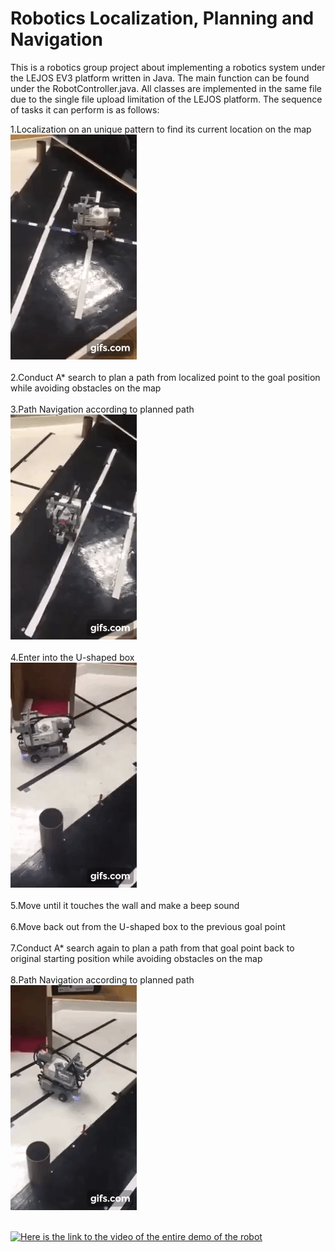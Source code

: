 # Robotics Localization, Planning and Navigation

This is a robotics group project about implementing a robotics system under the LEJOS EV3 platform written in Java. The main function can be found under the RobotController.java. All classes are implemented in the same file due to the single file upload limitation of the LEJOS platform. The sequence of tasks it can perform is as follows:

1.Localization on an unique pattern to find its current location on the map<br/> ![Farmers Market Finder Demo](bin/gif.gif) <br/>
<br/>
2.Conduct A* search to plan a path from localized point to the goal position while avoiding obstacles on the map<br/>
<br/>
3.Path Navigation according to planned path <br/> ![Farmers Market Finder Demo](bin/robot_navigation.gif) <br/>
<br/>
4.Enter into the U-shaped box <br/> ![Farmers Market Finder Demo](bin/enter.gif) <br/>
<br/>
5.Move until it touches the wall and make a beep sound<br/>
<br/>
6.Move back out from the U-shaped box to the previous goal point <br/>
<br/>
7.Conduct A* search again to plan a path from that goal point back to original starting position while avoiding obstacles on the map<br/>
<br/>
8.Path Navigation according to planned path <br/> ![Farmers Market Finder Demo](bin/leave.gif) <br/>
<br/>

<a href="https://www.youtube.com/watch?v=RvMfIgPz6fQ&feature=youtu.be" title="Link Title"><img src="{image-url}" alt="Here is the link to the video of the entire demo of the robot" /></a>

